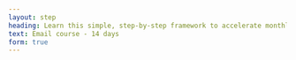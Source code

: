 ```yaml
---
layout: step
heading: Learn this simple, step-by-step framework to accelerate monthly user growth
text: Email course - 14 days
form: true
---
```

